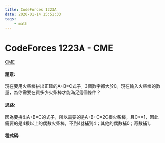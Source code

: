 ```yaml
---
title: CodeForces 1223A
date: 2020-01-14 15:51:33
tags:
    - math
---
```

# CodeForces 1223A - CME
[CME](https://codeforces.com/problemset/problem/1223/A)


#### 題意:
現在要用火柴棒拼出正確的A+B=C式子，3個數字都大於0。現在輸入火柴棒的數量，為你需要在買多少火柴棒才能滿足這個條件？
<!-- more -->
#### 思路:
因為要拚出A+B=C的式子，所以需要的是A+B+C=2C根火柴棒，且C>=1，因此需要的是4根以上的偶數火柴棒，不到4就補到4；其他的偶數補0；奇數補1。

#### 程式碼:
<script src="https://gist.github.com/Daviswww/4549203f9d56ce600024c12727f712de.js"></script>

